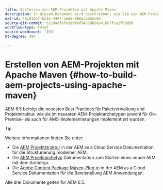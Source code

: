 ```yaml
---
title: Erstellen von AEM-Projekten mit Apache Maven
description: In diesem Dokument wird beschrieben, wie Sie ein AEM-Projekt einrichten, das auf Apache Maven basiert
exl-id: 451913bf-bb1e-4444-aee5-968ac30b5c9d
source-git-commit: b220adf6fa3e9faf94389b9a9416b7fca2f89d9d
workflow-type: tm+mt
source-wordcount: '153'
ht-degree: 49%

---
```


# Erstellen von AEM-Projekten mit Apache Maven {#how-to-build-aem-projects-using-apache-maven}

AEM 6.5 befolgt die neuesten Best Practices für Paketverwaltung und Projektstruktur, wie sie im neuesten AEM-Projektarchetypen sowohl für On-Premise- als auch für AMS-Implementierungen implementiert wurden.

>[!TIP]
>
>Weitere Informationen finden Sie unter:
>
>* Die [AEM Projektstruktur](https://docs.adobe.com/content/help/de-DE/experience-manager-cloud-service/implementing/developing/aem-project-content-package-structure.html) in der AEM as a Cloud Service Dokumentation für die Strukturierung moderner AEM.
>* Die [AEM Projektarchetyp](https://docs.adobe.com/content/help/de-DE/experience-manager-core-components/using/developing/archetype/overview.html) Dokumentation zum Starten eines neuen AEM mit dem Archetyp.
>* Die [Adobe Content Package Maven-Plug-in](https://experienceleague.adobe.com/docs/experience-manager-cloud-service/implementing/developer-tools/maven-plugin.html?lang=en#developer-tools) in der AEM as a Cloud Service Dokumentation für die Bereitstellung AEM Anwendungen.
>
>Alle drei Dokumente gelten für AEM 6.5.
